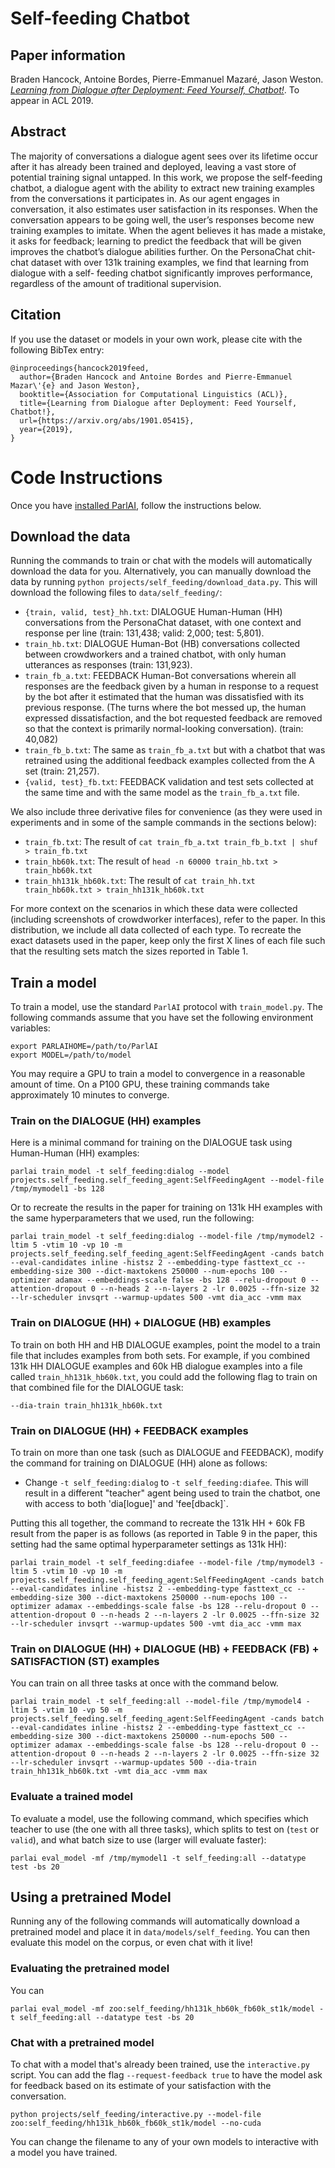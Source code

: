 # Self-feeding Chatbot

## Paper information
Braden Hancock, Antoine Bordes, Pierre-Emmanuel Mazaré, Jason Weston.
_[Learning from Dialogue after Deployment: Feed Yourself, Chatbot!](https://arxiv.org/abs/1901.05415)_.
To appear in ACL 2019.


## Abstract

The majority of conversations a dialogue agent sees over its lifetime occur after it has already been trained and deployed, leaving a vast store of potential training signal untapped.
In this work, we propose the self-feeding chatbot, a dialogue agent with the ability to extract new training examples from the conversations it participates in. As our agent engages in conversation, it also estimates user satisfaction in its responses.
When the conversation appears to be going well, the user’s responses become new training examples to imitate.
When the agent believes it has made a mistake, it asks for feedback; learning to predict the feedback that will be given improves the chatbot’s dialogue abilities further.
On the PersonaChat chit-chat dataset with over 131k training examples, we find that learning from dialogue with a self- feeding chatbot significantly improves performance, regardless of the amount of traditional supervision.

## Citation

If you use the dataset or models in your own work, please cite with the
following BibTex entry:

    @inproceedings{hancock2019feed,
      author={Braden Hancock and Antoine Bordes and Pierre-Emmanuel Mazar\'{e} and Jason Weston},
      booktitle={Association for Computational Linguistics (ACL)},
      title={Learning from Dialogue after Deployment: Feed Yourself, Chatbot!},
      url={https://arxiv.org/abs/1901.05415},
      year={2019},
    }

# Code Instructions

Once you have [installed ParlAI](https://github.com/facebookresearch/ParlAI/#installing-parlai), follow the instructions below.

## Download the data

Running the commands to train or chat with the models will automatically download the data for you.
Alternatively, you can manually download the data by running `python projects/self_feeding/download_data.py`. This will download the following files to `data/self_feeding/`:

- `{train, valid, test}_hh.txt`: DIALOGUE Human-Human (HH) conversations from the PersonaChat dataset, with one context and response per line (train: 131,438; valid: 2,000; test: 5,801).
- `train_hb.txt`: DIALOGUE Human-Bot (HB) conversations collected between crowdworkers and a trained chatbot, with only human utterances as responses (train: 131,923).
- `train_fb_a.txt`: FEEDBACK Human-Bot conversations wherein all responses are the feedback given by a human in response to a request by the bot after it estimated that the human was dissatisfied with its previous response. (The turns where the bot messed up, the human expressed dissatisfaction, and the bot requested feedback are removed so that the context is primarily normal-looking conversation). (train: 40,082)
- `train_fb_b.txt`: The same as `train_fb_a.txt` but with a chatbot that was retrained using the additional feedback examples collected from the A set (train: 21,257).
- `{valid, test}_fb.txt`: FEEDBACK validation and test sets collected at the same time and with the same model as the `train_fb_a.txt` file.

We also include three derivative files for convenience (as they were used in experiments and in some of the sample commands in the sections below):

- `train_fb.txt`: The result of `cat train_fb_a.txt train_fb_b.txt | shuf > train_fb.txt`
- `train_hb60k.txt`: The result of `head -n 60000 train_hb.txt > train_hb60k.txt`
- `train_hh131k_hb60k.txt`: The result of `cat train_hh.txt train_hb60k.txt > train_hh131k_hb60k.txt`

For more context on the scenarios in which these data were collected (including screenshots of crowdworker interfaces), refer to the paper.
In this distribution, we include all data collected of each type.
To recreate the exact datasets used in the paper, keep only the first X lines of each file such that the resulting sets match the sizes reported in Table 1.

## Train a model

To train a model, use the standard `ParlAI` protocol with `train_model.py`.
The following commands assume that you have set the following environment variables:

```
export PARLAIHOME=/path/to/ParlAI
export MODEL=/path/to/model
```

You may require a GPU to train a model to convergence in a reasonable amount of time.
On a P100 GPU, these training commands take approximately 10 minutes to converge.

### Train on the DIALOGUE (HH) examples
Here is a minimal command for training on the DIALOGUE task using Human-Human (HH) examples:

```
parlai train_model -t self_feeding:dialog --model projects.self_feeding.self_feeding_agent:SelfFeedingAgent --model-file /tmp/mymodel1 -bs 128
```

Or to recreate the results in the paper for training on 131k HH examples with the same hyperparameters that we used, run the following:

```
parlai train_model -t self_feeding:dialog --model-file /tmp/mymodel2 -ltim 5 -vtim 10 -vp 10 -m projects.self_feeding.self_feeding_agent:SelfFeedingAgent -cands batch --eval-candidates inline -histsz 2 --embedding-type fasttext_cc --embedding-size 300 --dict-maxtokens 250000 --num-epochs 100 --optimizer adamax --embeddings-scale false -bs 128 --relu-dropout 0 --attention-dropout 0 --n-heads 2 --n-layers 2 -lr 0.0025 --ffn-size 32 --lr-scheduler invsqrt --warmup-updates 500 -vmt dia_acc -vmm max
```

### Train on DIALOGUE (HH) + DIALOGUE (HB) examples

To train on both HH and HB DIALOGUE examples, point the model to a train file that includes examples from both sets. For example, if you combined 131k HH DIALOGUE examples and 60k HB dialogue examples into a file called `train_hh131k_hb60k.txt`, you could add the following flag to train on that combined file for the DIALOGUE task:

```
--dia-train train_hh131k_hb60k.txt
```

### Train on DIALOGUE (HH) + FEEDBACK examples

To train on more than one task (such as DIALOGUE and FEEDBACK), modify the command for training on DIALOGUE (HH) alone as follows:

- Change `-t self_feeding:dialog` to `-t self_feeding:diafee`. This will result in a different "teacher" agent being used to train the chatbot, one with access to both 'dia\[logue\]' and 'fee\[dback\]`.

Putting this all together, the command to recreate the 131k HH + 60k FB result from the paper is as follows (as reported in Table 9 in the paper, this setting had the same optimal hyperparameter settings as 131k HH):

```
parlai train_model -t self_feeding:diafee --model-file /tmp/mymodel3 -ltim 5 -vtim 10 -vp 10 -m projects.self_feeding.self_feeding_agent:SelfFeedingAgent -cands batch --eval-candidates inline -histsz 2 --embedding-type fasttext_cc --embedding-size 300 --dict-maxtokens 250000 --num-epochs 100 --optimizer adamax --embeddings-scale false -bs 128 --relu-dropout 0 --attention-dropout 0 --n-heads 2 --n-layers 2 -lr 0.0025 --ffn-size 32 --lr-scheduler invsqrt --warmup-updates 500 -vmt dia_acc -vmm max
```

### Train on DIALOGUE (HH) + DIALOGUE (HB) + FEEDBACK (FB) + SATISFACTION (ST) examples
You can train on all three tasks at once with the command below.
```
parlai train_model -t self_feeding:all --model-file /tmp/mymodel4 -ltim 5 -vtim 10 -vp 50 -m projects.self_feeding.self_feeding_agent:SelfFeedingAgent -cands batch --eval-candidates inline -histsz 2 --embedding-type fasttext_cc --embedding-size 300 --dict-maxtokens 250000 --num-epochs 500 --optimizer adamax --embeddings-scale false -bs 128 --relu-dropout 0 --attention-dropout 0 --n-heads 2 --n-layers 2 -lr 0.0025 --ffn-size 32 --lr-scheduler invsqrt --warmup-updates 500 --dia-train train_hh131k_hb60k.txt -vmt dia_acc -vmm max
```

### Evaluate a trained model
To evaluate a model, use the following command, which specifies which teacher to use (the one with all three tasks), which splits to test on (`test` or `valid`), and what batch size to use (larger will evaluate faster):
```
parlai eval_model -mf /tmp/mymodel1 -t self_feeding:all --datatype test -bs 20
```


## Using a pretrained Model

Running any of the following commands will automatically download a pretrained model
and place it in `data/models/self_feeding`. You can then evaluate this model on the
corpus, or even chat with it live!

### Evaluating the pretrained model

You can

```
parlai eval_model -mf zoo:self_feeding/hh131k_hb60k_fb60k_st1k/model -t self_feeding:all --datatype test -bs 20
```

### Chat with a pretrained model
To chat with a model that's already been trained, use the `interactive.py` script.
You can add the flag `--request-feedback true` to have the model ask for feedback based on its estimate of your satisfaction with the conversation.
```
python projects/self_feeding/interactive.py --model-file zoo:self_feeding/hh131k_hb60k_fb60k_st1k/model --no-cuda
```

You can change the filename to any of your own models to interactive with a
model you have trained.
